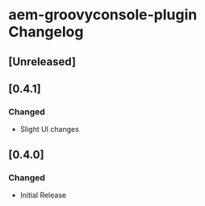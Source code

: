<!-- Keep a Changelog guide -> https://keepachangelog.com -->

# aem-groovyconsole-plugin Changelog
## [Unreleased]

## [0.4.1]
### Changed
- Slight UI changes

## [0.4.0]
### Changed
- Initial Release

